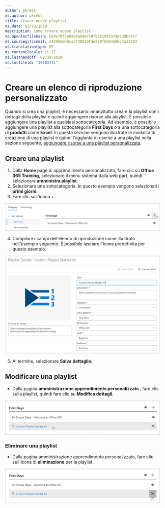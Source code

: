```yaml
---
author: pkrebs
ms.author: pkrebs
title: Creare nuove playlist
ms.date: 02/18/2019
description: Come creare nuove playlist
ms.openlocfilehash: b89e70fbe02e9a890759f832195037dd2ddbd8cf
ms.sourcegitcommit: e10085e60ca3f38029fde229fb093e6bc4a34203
ms.translationtype: MT
ms.contentlocale: it-IT
ms.lasthandoff: 02/19/2019
ms.locfileid: "30103411"
---
```

# <a name="create-a-custom-playlist"></a>Creare un elenco di riproduzione personalizzato

Quando si crea una playlist, è necessario innanzitutto creare la playlist con i dettagli della playlist e quindi aggiungere risorse alla playlist. È possibile aggiungere una playlist a qualsiasi sottocategoria. Ad esempio, è possibile aggiungere una playlist alla sottocategoria **First Days** o a una sottocategoria di **prodotti** come **Excel**. In questa sezione vengono illustrate le modalità di creazione di una playlist e quindi l'aggiunta di risorse a una playlist nella sezione seguente, [aggiungere risorse a una playlist personalizzata](custom_addassets.md).

## <a name="create-a-playlist"></a>Creare una playlist 

1. Dalla **Home** page di apprendimento personalizzato, fare clic su **Office 365 Training**, selezionare il menu sistema dalla web part, quindi selezionare **amministra playlist**. 
2. Selezionare una sottocategoria. In questo esempio vengono selezionati i **primi giorni**.  
3. Fare clic sull'icona +.  

![CG-newplaylistbtn. png](media/cg-newplaylistbtn.png)

4.  Compilare i campi dell'elenco di riproduzione come illustrato nell'esempio seguente. È possibile lasciare l'icona predefinita per questo esempio. 

![CG-newplaylistdetails. png](media/cg-newplaylistdetails.png)

5.  Al termine, selezionare **Salva dettaglio**. 

## <a name="edit-a-playlist"></a>Modificare una playlist

- Dalla pagina **amministrazione apprendimento personalizzato** , fare clic sulla playlist, quindi fare clic su **Modifica dettagli**.  

![CG-editplaylist. png](media/cg-editplaylist.png)

### <a name="delete-a-playlist"></a>Eliminare una playlist

- Dalla pagina amministrazione apprendimento personalizzato, fare clic sull'icona di **eliminazione** per la playlist.  

![CG-deleteplaylist. png](media/cg-deleteplaylist.png)